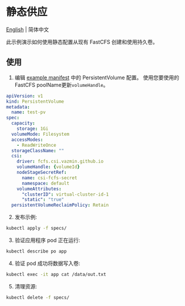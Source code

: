 # 静态供应

[English](./README.md) | 简体中文

此示例演示如何使用静态配置从现有 FastCFS 创建和使用持久卷。

## 使用
1. 编辑 [example manifest](./specs/example.yaml) 中的 PersistentVolume 配置。 使用您要使用的 FastCFS poolName更新`volumeHandle`。

```yaml
apiVersion: v1
kind: PersistentVolume
metadata:
  name: test-pv
spec:
  capacity:
    storage: 1Gi
  volumeMode: Filesystem
  accessModes:
    - ReadWriteOnce
  storageClassName: ""
  csi:
    driver: fcfs.csi.vazmin.github.io
    volumeHandle: {volumeId}
    nodeStageSecretRef:
      name: csi-fcfs-secret
      namespace: default
    volumeAttributes:
      "clusterID": virtual-cluster-id-1
      "static": "true"
  persistentVolumeReclaimPolicy: Retain
```

2. 发布示例:
```sh
kubectl apply -f specs/
```

3. 验证应用程序 pod 正在运行:
```sh
kubectl describe po app
```

4. 验证 pod 成功将数据写入卷:
```sh
kubectl exec -it app cat /data/out.txt
```

5. 清理资源:
```sh
kubectl delete -f specs/
```
